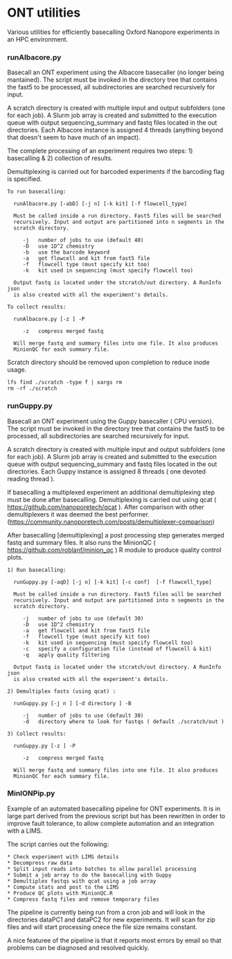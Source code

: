 # ONT utilities
Various utilities for efficiently basecalling Oxford Nanopore experiments in an HPC environment.

### runAlbacore.py
Basecall an ONT experiment using the Albacore basecaller (no longer being mantained). The script must be invoked in the directory tree that contains the fast5 to be processed, all subdirectories are searched recursively for input.

A scratch directory is created with multiple input and output subfolders (one for each job). A Slurm job array is created and submitted to the execution queue with output sequencing_summary and fastq files located in the out directories. Each Albacore instance is assigned 4 threads (anything beyond that doesn't seem to have much of an impact).

The complete processing of an experiment requires two steps: 1) basecalling & 2) collection of results.

Demultiplexing is carried out for barcoded experiments if the barcoding flag is specified.


    To run basecalling:

      runAlbacore.py [-abD] [-j n] [-k kit] [-f flowcell_type]

      Must be called inside a run directory. Fast5 files will be searched
      recursively. Input and output are partitioned into n segments in the
      scratch directory.

         -j   number of jobs to use (default 40)
         -D   use 1D^2 chemistry
         -b   use the barcode keyword
         -a   get flowcell and kit from fast5 file
         -f   flowcell type (must specify kit too)
         -k   kit used in sequencing (must specify flowcell too)
      
      Output fastq is located under the stcratch/out directory. A RunInfo json
      is also created with all the experiment's details.

    To collect results:

      runAlbacore.py [-z ] -P
         
         -z   compress merged fastq

      Will merge fastq and summary files into one file. It also produces
      MinionQC for each summary file.

Scratch directory should be removed upon completion to reduce inode usage.
```
lfs find ./scratch -type f | xargs rm
rm -rf ./scratch
```
   

### runGuppy.py
Basecall an ONT experiment using the Guppy basecaller ( CPU version). The script must be invoked in the directory tree that contains the fast5 to be processed, all subdirectories are searched recursively for input.

A scratch directory is created with multiple input and output subfolders (one for each job). A Slurm job array is created and submitted to the execution queue with output sequencing_summary and fastq files located in the out directories. Each Guppy instance is assigned 8 threads ( one devoted reading thread ).

If basecalling a multiplexed experiment an additional demultiplexing step must be done after basecalling. Demultiplexing is carried out using qcat ( https://github.com/nanoporetech/qcat ). After comparison with other demultiplexers it was deemed the best performer. (https://community.nanoporetech.com/posts/demultiplexer-comparison)

After basecalling [demultiplexing] a post processing step generates merged fastq and summary files. It also runs the MinionQC ( https://github.com/roblanf/minion_qc ) R module to produce quality control plots.


    1) Run basecalling:   

      runGuppy.py [-aqD] [-j n] [-k kit] [-c conf]  [-f flowcell_type]

      Must be called inside a run directory. Fast5 files will be searched
      recursively. Input and output are partitioned into n segments in the
      scratch directory.

         -j   number of jobs to use (default 30)
         -D   use 1D^2 chemistry
         -a   get flowcell and kit from fast5 file
         -f   flowcell type (must specify kit too)
         -k   kit used in sequencing (must specify flowcell too)
         -c   specify a configuration file (instead of flowcell & kit)
         -q   apply quality filtering

      Output fastq is located under the stcratch/out directory. A RunInfo json
      is also created with all the experiment's details.

    2) Demultiplex fasts (using qcat) :
   
      runGuppy.py [-j n ] [-d directory ] -B

         -j   number of jobs to use (default 30)
         -d   directory where to look for fastqs ( default ./scratch/out )

    3) Collect results:

      runGuppy.py [-z ] -P
         
         -z   compress merged fastq

      Will merge fastq and summary files into one file. It also produces
      MinionQC for each summary file. 


### MinIONPip.py
Example of an automated basecalling pipeline for ONT experiments. It is in large part derived from the previous script but has been rewritten in order to improve fault tolerance, to allow complete automation and an integration with a LIMS.

The script carries out the following:

    * Check experiment with LIMS details
    * Decompress raw data
    * Split input reads into batches to allow parallel processing
    * Submit a job array to do the basecalling with Guppy
    * Demultiplex fastqs with qcat using a job array
    * Compute stats and post to the LIMS
    * Produce QC plots with MinionQC.R
    * Compress fastq files and remove temporary files

The pipeline is currently being run from a cron job and will look in the directories dataPC1 and dataPC2 for new experiments. It will scan for zip files and will start processing onece the file size remains constant. 

A nice featuree of the pipeline is that it reports most errors by email so that problems can be diagnosed and resolved quickly.

